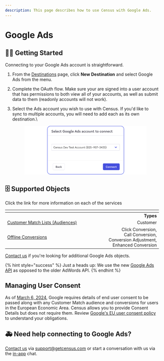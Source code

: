 ```yaml
---
description: This page describes how to use Census with Google Ads.
---
```


# Google Ads

## 🏃‍♀️ Getting Started

Connecting to your Google Ads account is straightforward.

1. From the [Destinations](https://app.getcensus.com/destinations) page, click **New Destination** and select Google Ads from the menu.
2. Complete the OAuth flow. Make sure your are signed into a user account that has permissions to both view all of your accounts, as well as submit data to them (readonly accounts will not work).
3.  Select the Ads account you wish to use with Census. If you'd like to sync to multiple accounts, you will need to add each as its own destination.\


    <figure><img src="../../.gitbook/assets/Google Ads.png" alt=""><figcaption></figcaption></figure>

## 🗄 Supported Objects

Click the link for more information on each of the services

<table data-header-hidden><thead><tr><th width="340"></th><th width="216" align="right"></th></tr></thead><tbody><tr><td></td><td align="right"><strong>Types</strong></td></tr><tr><td><a href="https://docs.getcensus.com/destinations/google-ads/customer-match-audiences">Customer Match Lists (Audiences)</a></td><td align="right">Customer</td></tr><tr><td><a href="https://docs.getcensus.com/destinations/google-ads/offline-conversions">Offline Conversions</a></td><td align="right">Click Conversion, <br>Call Conversion, <br>Conversion Adjustment, <br>Enhanced Conversion</td></tr></tbody></table>

[Contact us](mailto:support@getcensus.com) if you're looking for additional Google Ads objects.

{% hint style="success" %}
Just a heads up: We use the new [Google Ads API](https://developers.google.com/google-ads/api/docs/start) as opposed to the older AdWords API.
{% endhint %}

## Managing User Consent

As of [March 6, 2024](https://ads-developers.googleblog.com/2023/10/updates-to-customer-match-conversion.html), Google requires details of end user consent to be passed along with any Customer Match audience and conversions for users in the European Economic Area. Census allows you to provide Consent Details but does not require them. Review [Google's EU user consent policy](https://ads-developers.googleblog.com/2023/10/updates-to-customer-match-conversion.html) to understand your obligations.

## 🚑 Need help connecting to Google Ads?

[Contact us](mailto:support@getcensus.com) via support@getcensus.com or start a conversation with us via the [in-app](https://app.getcensus.com) chat.
